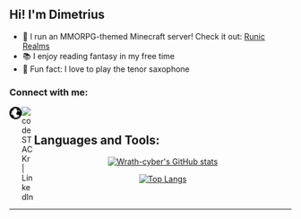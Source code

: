 
## Hi! I'm Dimetrius

- 🔮 I run an MMORPG-themed Minecraft server! Check it out: [Runic Realms](https://runicrealms.com/)
- 📚 I enjoy reading fantasy in my free time
- 🎷 Fun fact: I love to play the tenor saxophone

### Connect with me:

[<img align="left" alt="codeSTACKr.com" width="22px" src="https://raw.githubusercontent.com/iconic/open-iconic/master/svg/globe.svg" />][website]
[<img align="left" alt="codeSTACKr | LinkedIn" width="22px" src="https://cdn.jsdelivr.net/npm/simple-icons@v3/icons/linkedin.svg" />][linkedin]

<br />

## Languages and Tools:
  
<div align="center">
  
[![Wrath-cyber's GitHub stats](https://github-readme-stats.vercel.app/api?username=Skyfallin&show_icons=true&theme=blueberry)](https://github.com/anuraghazra/github-readme-stats)

[![Top Langs](https://github-readme-stats.vercel.app/api/top-langs/?username=Skyfallin&layout=compact&theme=blueberry)](https://github.com/Wrath-cyber/github-readme-stats)

<br />

---

[website]: http://dimetriushightower.com/
[linkedin]: https://www.linkedin.com/in/dimetriushightower/
